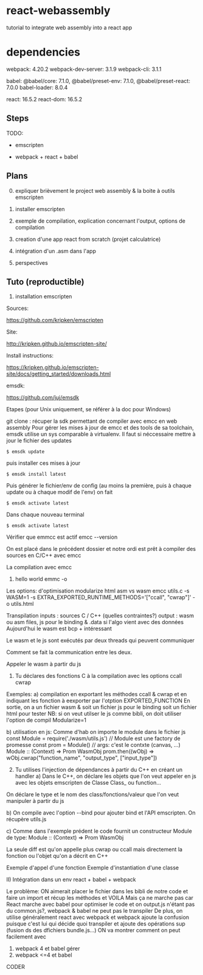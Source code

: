 # react-webassembly
tutorial to integrate web assembly into a react app

# dependencies

webpack: 4.20.2
webpack-dev-server: 3.1.9
webpack-cli: 3.1.1

babel: @babel/core: 7.1.0, @babel/preset-env: 7.1.0, @babel/preset-react: 7.0.0
babel-loader: 8.0.4

react: 16.5.2
react-dom: 16.5.2


## Steps

TODO:

- emscripten

- webpack + react + babel

## Plans

0) expliquer brièvement le project web assembly & la boite à outils emscripten

1) installer emscripten

2) exemple de compilation, explication concernant l'output, options de compilation

3) creation d'une app react from scratch (projet calculatrice)

4) intégration d'un .asm dans l'app

5) perspectives


## Tuto (reproductible)

1) installation emscripten

Sources:

https://github.com/kripken/emscripten

Site:

http://kripken.github.io/emscripten-site/

Install instructions:

https://kripken.github.io/emscripten-site/docs/getting_started/downloads.html

emsdk:

https://github.com/juj/emsdk

Etapes (pour Unix uniquement, se référer à la doc pour Windows)

git clone : récuper la sdk permettant de compiler avec emcc en web assembly
Pour gérer les mises à jour de emcc et des tools de sa toolchain, emsdk utilise un sys comparable à virtualenv.
Il faut si néccessaire mettre à jour le fichier des updates
```
$ emsdk update
```

puis installer ces mises à jour
```
$ emsdk install latest
```

Puis générer le fichier/env de config (au moins la première, puis à chaque update ou à chaque modif de l'env) on fait
```
$ emsdk activate latest
```
Dans chaque nouveau terminal
```
$ emsdk activate latest
```

Vérifier que emmcc est actif
emcc --version

On est placé dans le précédent dossier et notre ordi est prêt à compiler des sources en  C/C++ avec emcc


La compilation avec emcc

1) hello world
emmc -o

Les options:
d'optimisation
modularize
html
asm vs wasm
emcc utils.c -s WASM=1 -s EXTRA_EXPORTED_RUNTIME_METHODS='["ccall", "cwrap"]' -o utils.html

Transpilation
inputs : sources C / C++ (quelles contraintes?)
output : wasm ou asm files, js pour le binding & .data si l'algo vient avec des données
Aujourd'hui le wasm est bcp + intéressant

Le wasm et le js sont exécutés par deux threads qui peuvent communiquer

Comment se fait la communication entre les deux.

Appeler le wasm à partir du js

1) Tu déclares des fonctions C à la compilation avec les options ccall cwrap

Exemples:
a) compilation en exportant les méthodes ccall & cwrap et en indiquant les fonction à eexporter par l'otption EXPORTED_FUNCTION
En sortie, on a un fichier wasm &
soit un fichier js pour le binding
soit un fichier html pour tester
NB: si on veut utilser le js comme bibli, on doit utiliser l'option de compil Modularize=1

b) utilisation en js:
Comme d'hab on importe le module dans le fichier js
const Module = require('./wasm/utils.js')
// Module est une factory de promesse
const prom = Module() // args: c'est le contxte (canvas, ...)
Module :: (Context) => Prom WasmObj
prom.then((wObj) => wObj.cwrap("function_name", "output_type", ["input_type"])

2) Tu utilises l'injection de dépendances à partir du C++ en créant un handler
a) Dans le C++, on déclare les objets que l'on veut appeler en js avec les objets emscripten de Classe Class_ ou function...

On déclare le type et le nom des class/fonctions/valeur que l'on veut manipuler à partir du js

b) On compile avec l'option --bind pour ajouter bind et l'API emscripten.
On récupère utils.js

c) Comme dans l'exemple prédent le code fournit un constructeur Module de type:
Module :: (Context) => Prom WasmObj

La seule diff est qu'on appelle plus cwrap ou ccall mais directement la fonction ou l'objet qu'on a décrit en C++

Exemple d'appel d'une fonction
Exemple d'instantiation d'une classe

II) Intégration dans un env react + babel + webpack

Le problème:
ON aimerait placer le fichier dans les bibli de notre code et faire un import et récup les méthodes et VOILA
Mais ça ne marche pas car React marche avec babel pour optimiser le code et on output.js n'étant pas du common.js?, webpack & babel ne peut pas le transpiler
De plus, on utilise généralement react avec webpack et webpack ajoute la confusion puisque c'est lui qui décide quoi transpiler et ajoute des opérations sup (fusion ds des dfichiers bundle.js...)
ON va montrer comment on peut facilement avec
1) webpack 4 et babel gérer
2) webpack <=4 et babel

CODER

